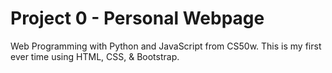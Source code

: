 # Project 0 - Personal Webpage

Web Programming with Python and JavaScript from CS50w. This is my first ever time using HTML, CSS, & Bootstrap.
